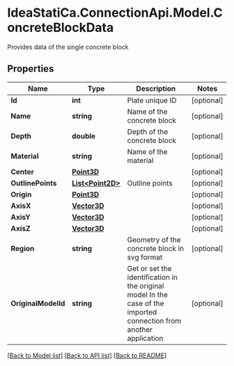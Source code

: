# IdeaStatiCa.ConnectionApi.Model.ConcreteBlockData
Provides data of the single concrete block

## Properties

Name | Type | Description | Notes
------------ | ------------- | ------------- | -------------
**Id** | **int** | Plate unique ID | [optional] 
**Name** | **string** | Name of the concrete block | [optional] 
**Depth** | **double** | Depth of the concrete block | [optional] 
**Material** | **string** | Name of the material | [optional] 
**Center** | [**Point3D**](Point3D.md) |  | [optional] 
**OutlinePoints** | [**List&lt;Point2D&gt;**](Point2D.md) | Outline points | [optional] 
**Origin** | [**Point3D**](Point3D.md) |  | [optional] 
**AxisX** | [**Vector3D**](Vector3D.md) |  | [optional] 
**AxisY** | [**Vector3D**](Vector3D.md) |  | [optional] 
**AxisZ** | [**Vector3D**](Vector3D.md) |  | [optional] 
**Region** | **string** | Geometry of the concrete block in svg format | [optional] 
**OriginalModelId** | **string** | Get or set the identification in the original model  In the case of the imported connection from another application | [optional] 

[[Back to Model list]](../README.md#documentation-for-models) [[Back to API list]](../README.md#documentation-for-api-endpoints) [[Back to README]](../README.md)

